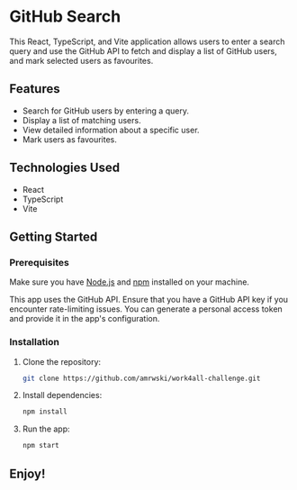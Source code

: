 # GitHub Search

This React, TypeScript, and Vite application allows users to enter a search query and use the GitHub API to fetch and display a list of GitHub users, and mark selected users as favourites.

## Features

- Search for GitHub users by entering a query.
- Display a list of matching users.
- View detailed information about a specific user.
- Mark users as favourites.

## Technologies Used

- React
- TypeScript
- Vite

## Getting Started

### Prerequisites

Make sure you have [Node.js](https://nodejs.org/) and [npm](https://www.npmjs.com/) installed on your machine.

This app uses the GitHub API. Ensure that you have a GitHub API key if you encounter rate-limiting issues. You can generate a personal access token and provide it in the app's configuration.

### Installation

1. Clone the repository:

   ```bash
   git clone https://github.com/amrwski/work4all-challenge.git

2. Install dependencies:

   ```bash
   npm install

3. Run the app:

   ```bash
   npm start

## Enjoy!
